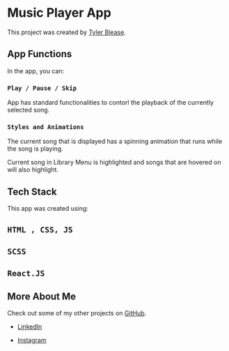 # Music Player App

This project was created by [Tyler Blease](https://www.linkedin.com/in/tyler-blease/).

## App Functions

In the app, you can:

### `Play / Pause / Skip`

App has standard functionalities to contorl the playback of the currently selected song.

### `Styles and Animations`

The current song that is displayed has a spinning animation that runs while the song is playing.

Current song in Library Menu is highlighted and songs that are hovered on will also highlight.

## Tech Stack

This app was created using:

## `HTML , CSS, JS`

## `SCSS`

## `React.JS`

## More About Me

Check out some of my other projects on [GitHub](https://github.com/Tymibl05).

- [LinkedIn](https://www.linkedin.com/in/tyler-blease/)

- [Instagram](https://www.instagram.com/tblease05/)
